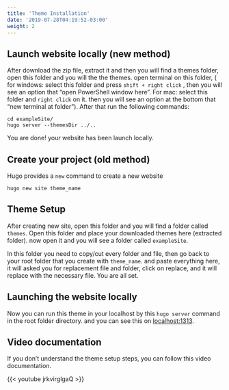 ```yaml
---
title: 'Theme Installation'
date: '2019-07-28T04:19:52-03:00'
weight: 2
---
```


## Launch website locally (new method)

After download the zip file, extract it and then you will find a themes folder, open this folder and you will the the themes. open terminal on this folder, ( for windows: select this folder and press `shift + right click` , then you will see an option that “open PowerShell window here”. For mac: select this folder and `right click` on it. then you will see an option at the bottom that “new terminal at folder”). After that run the following commands:

```shell script
cd exampleSite/
hugo server --themesDir ../..
```

You are done! your website has been launch locally.

## Create your project (old method)

 Hugo provides a `new` command to create a new website   
```shell script
hugo new site theme_name
```

## Theme Setup

After creating new site, open this folder and you will find a folder called `themes`. Open this folder and place your downloaded themes here (extracted folder). now open it and you will see a folder called `exampleSite`.  

In this folder you need to copy/cut every folder and file, then go back to your root folder that you create with `theme_name`. and paste everything here, it will asked you for replacement file and folder, click on replace, and it will replace with the necessary file. You are all set.

## Launching the website locally

Now you can run this theme in your localhost by this `hugo server` command in the root folder directory. and you can see this on [localhost:1313](http://localhost:1313/).

## Video documentation

If you don’t understand the theme setup steps, you can follow this video documentation.

{{< youtube jrkvirglgaQ >}}
